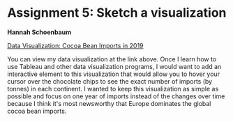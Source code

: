 # Assignment 5: Sketch a visualization
**Hannah Schoenbaum**


[Data Visualization: Cocoa Bean Imports in 2019](https://github.com/hschoenbaum/datavisualization-fall2021/blob/main/Cocoa%20Bean%20Data%20Visualization%20-%20Hannah%20Schoenbaum.pdf)


You can view my data visualization at the link above. Once I learn how to use Tableau and other data visualization programs, I would want to add an interactive element to this visualization that would allow you to hover your cursor over the chocolate chips to see the exact number of imports (by tonnes) in each continent. I wanted to keep this visualization as simple as possible and focus on one year of imports instead of the changes over time because I think it's most newsworthy that Europe dominates the global cocoa bean imports.
